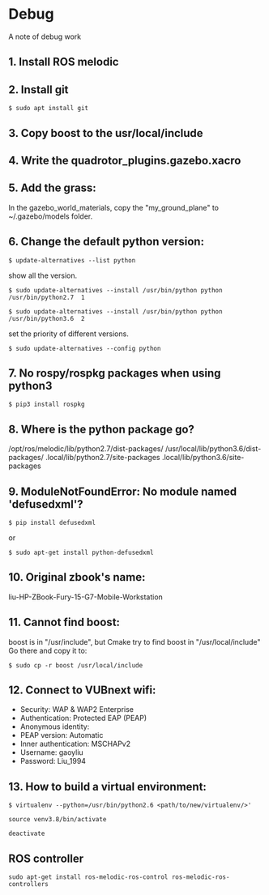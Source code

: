 # Debug
A note of debug work

## 1. Install ROS melodic

## 2. Install git
```$ sudo apt install git```

## 3. Copy boost to the usr/local/include

## 4. Write the quadrotor_plugins.gazebo.xacro 

## 5. Add the grass:
In the gazebo_world_materials, copy the "my_ground_plane" to ~/.gazebo/models folder.

## 6. Change the default python version:
```
$ update-alternatives --list python
```
show all the version.
```
$ sudo update-alternatives --install /usr/bin/python python /usr/bin/python2.7  1
```
```
$ sudo update-alternatives --install /usr/bin/python python /usr/bin/python3.6  2
```
set the priority of different versions.
```
$ sudo update-alternatives --config python
```

## 7. No rospy/rospkg packages when using python3
```
$ pip3 install rospkg
```

## 8. Where is the python package go?
/opt/ros/melodic/lib/python2.7/dist-packages/
/usr/local/lib/python3.6/dist-packages/
.local/lib/python2.7/site-packages
.local/lib/python3.6/site-packages

## 9. ModuleNotFoundError: No module named 'defusedxml'?
```
$ pip install defusedxml
```
or
```
$ sudo apt-get install python-defusedxml
```
## 10. Original zbook's name:
liu-HP-ZBook-Fury-15-G7-Mobile-Workstation

## 11. Cannot find boost:
boost is in "/usr/include", but Cmake try to find boost in "/usr/local/include"
Go there and copy it to:
```
$ sudo cp -r boost /usr/local/include
```
## 12. Connect to VUBnext wifi:
* Security: WAP & WAP2 Enterprise
* Authentication: Protected EAP (PEAP)
* Anonymous identity: 
* PEAP version: Automatic
* Inner authentication: MSCHAPv2
* Username: gaoyliu
* Password: Liu_1994

## 13. How to build a virtual environment:
```
$ virtualenv --python=/usr/bin/python2.6 <path/to/new/virtualenv/>'
```
```
source venv3.8/bin/activate
```
```
deactivate
```
## ROS controller
```
sudo apt-get install ros-melodic-ros-control ros-melodic-ros-controllers
```
